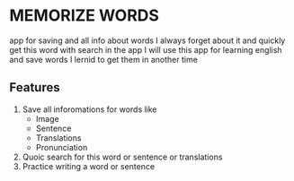 # MEMORIZE WORDS

app for saving and all info about words I always forget about it and quickly get this word with search in the app I will use this app for learning english and save words I lernid to get them in another time

## Features

1. Save all inforomations for words like
   - Image
   - Sentence
   - Translations
   - Pronunciation
2. Quoic search for this word or sentence or translations
3. Practice writing a word or sentence
